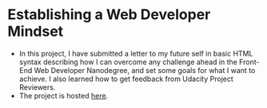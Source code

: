 # Establishing a Web Developer Mindset

* In this project, I have submitted a letter to my future self in basic HTML syntax describing how I can overcome any challenge ahead in the Front-End Web Developer Nanodegree, and set some goals for what I want to achieve. I also learned how to get feedback from Udacity Project Reviewers.
* The project is hosted [here](https://madhur-taneja.github.io/Front-End-Projects/Project%201%20(Establishing%20a%20Web%20Developer%20Mindset)/Never_Back_Down.html).
